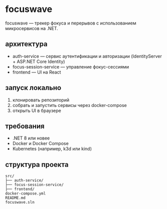 # focuswave

focuswave — трекер фокуса и перерывов с использованием микросервисов на .NET.

## архитектура

- auth-service — сервис аутентификации и авторизации (IdentityServer + ASP.NET Core Identity)  
- focus-session-service — управление фокус-сессиями  
- frontend — UI на React  

## запуск локально

1. клонировать репозиторий  
2. собрать и запустить сервисы через docker-compose  
3. открыть UI в браузере

## требования

- .NET 8 или новее  
- Docker и Docker Compose  
- Kubernetes (например, k3d или kind)

## структура проекта

```plaintext
src/  
├── auth-service/  
├── focus-session-service/  
├── frontend/  
docker-compose.yml  
README.md  
focuswave.sln  
```
